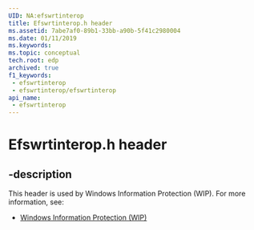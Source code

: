 ```yaml
---
UID: NA:efswrtinterop
title: Efswrtinterop.h header
ms.assetid: 7abe7af0-89b1-33bb-a90b-5f41c2980004
ms.date: 01/11/2019
ms.keywords: 
ms.topic: conceptual
tech.root: edp
archived: true
f1_keywords:
 - efswrtinterop
 - efswrtinterop/efswrtinterop
api_name:
 - efswrtinterop
---
```


# Efswrtinterop.h header


## -description

This header is used by Windows Information Protection (WIP). For more information, see:

- [Windows Information Protection (WIP)](../_edp/index.md)

